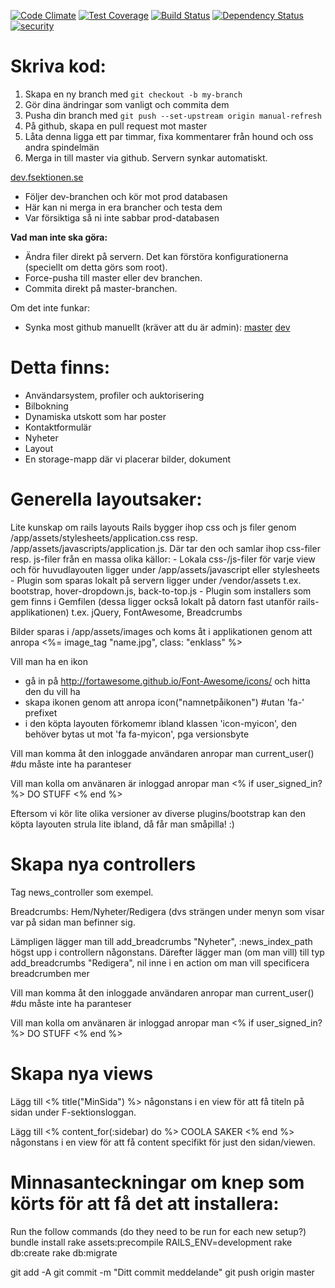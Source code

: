 [![Code Climate](https://codeclimate.com/github/fsek/web/badges/gpa.svg)](https://codeclimate.com/github/fsek/web) [![Test Coverage](https://codeclimate.com/github/fsek/web/badges/coverage.svg)](https://codeclimate.com/github/fsek/web) [![Build Status](https://travis-ci.org/fsek/web.svg?branch=master)](https://travis-ci.org/fsek/web) [![Dependency Status](https://gemnasium.com/fsek/web.svg)](https://gemnasium.com/fsek/web) [![security](https://hakiri.io/github/fsek/web/master.svg)](https://hakiri.io/github/fsek/web/master)


Skriva kod:
==========
1. Skapa en ny branch med `git checkout -b my-branch`
2. Gör dina ändringar som vanligt och commita dem
3. Pusha din branch med `git push --set-upstream origin manual-refresh`
4. På github, skapa en pull request mot master
5. Låta denna ligga ett par timmar, fixa kommentarer från hound och oss andra spindelmän
6. Merga in till master via github. Servern synkar automatiskt.

[dev.fsektionen.se](http://dev.fsektionen.se)
- Följer dev-branchen och kör mot prod databasen
- Här kan ni merga in era brancher och testa dem
- Var försiktiga så ni inte sabbar prod-databasen

__Vad man inte ska göra:__
- Ändra filer direkt på servern. Det kan förstöra konfigurationerna (speciellt om detta görs som root).
- Force-pusha till master eller dev branchen.
- Commita direkt på master-branchen.


Om det inte funkar:
- Synka most github manuellt (kräver att du är admin): [master](http://fsektionen.se/githook/master) [dev](http://fsektionen.se/githook/dev)

Detta finns:
============
- Användarsystem, profiler och auktorisering
- Bilbokning
- Dynamiska utskott som har poster
- Kontaktformulär 
- Nyheter
- Layout
- En storage-mapp där vi placerar bilder, dokument


Generella layoutsaker:
======================
Lite kunskap om rails layouts
  Rails bygger ihop css och js filer genom /app/assets/stylesheets/application.css resp. /app/assets/javascripts/application.js.
  Där tar den och samlar ihop css-filer resp. js-filer från en massa olika källor:
    - Lokala css-/js-filer för varje view och för huvudlayouten ligger under
        /app/assets/javascript eller stylesheets
    - Plugin som sparas lokalt på servern ligger under
        /vendor/assets
        t.ex. bootstrap, hover-dropdown.js, back-to-top.js
    - Plugin som installers som gem finns i Gemfilen (dessa ligger också lokalt på datorn fast utanför rails-applikationen)
        t.ex. jQuery, FontAwesome, Breadcrumbs

  Bilder sparas i /app/assets/images och koms åt i applikationen genom att anropa
    <%= image_tag "name.jpg", class: "enklass" %>


Vill man ha en ikon 
  - gå in på http://fortawesome.github.io/Font-Awesome/icons/ och hitta den du vill ha
  - skapa ikonen genom att anropa
      icon("namnetpåikonen") #utan 'fa-' prefixet
  - i den köpta layouten förkomemr ibland klassen 'icon-myicon', den behöver bytas ut mot 'fa fa-myicon', pga versionsbyte

Vill man komma åt den inloggade användaren anropar man
  current_user() #du måste inte ha paranteser

Vill man kolla om använaren är inloggad anropar man
  <% if user_signed_in? %>
    DO STUFF
  <% end %>

Eftersom vi kör lite olika versioner av diverse plugins/bootstrap kan den köpta layouten strula lite ibland, då får man småpilla! :)




Skapa nya controllers
=====================
Tag news_controller som exempel.

Breadcrumbs:
  Hem/Nyheter/Redigera (dvs strängen under menyn som visar var på sidan man befinner sig.

  Lämpligen lägger man till
    add_breadcrumbs "Nyheter", :news_index_path
  högst upp i controllern någonstans. Därefter lägger man (om man vill) till typ
    add_breadcrumbs "Redigera", nil
  inne i en action om man vill specificera breadcrumben mer


Vill man komma åt den inloggade användaren anropar man
  current_user() #du måste inte ha paranteser

Vill man kolla om använaren är inloggad anropar man
  <% if user_signed_in? %>
    DO STUFF
  <% end %>





Skapa nya views
===============
Lägg till 
  <% title("MinSida") %> 
någonstans i en view för att få titeln på sidan under F-sektionsloggan.

Lägg till
  <% content_for(:sidebar) do %>
    COOLA SAKER
  <% end %>
någonstans i en view för att få content specifikt för just den sidan/viewen.



Minnasanteckningar om knep som körts för att få det att installera:
===================================================================
Run the follow commands (do they need to be run for each new setup?)
bundle install
rake assets:precompile RAILS_ENV=development
rake db:create
rake db:migrate

git add -A
git commit -m "Ditt commit meddelande"
git push origin master
